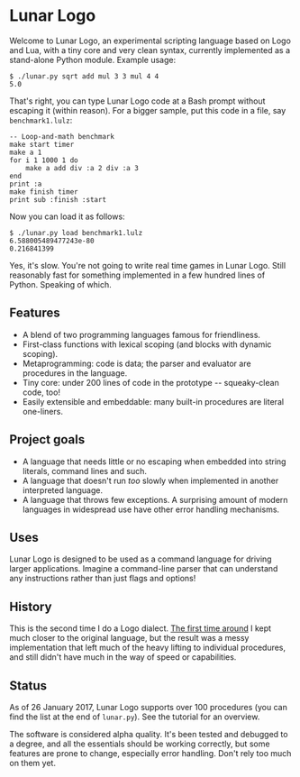 Lunar Logo
==========


Welcome to Lunar Logo, an experimental scripting language based on Logo and Lua, with a tiny core and very clean syntax, currently implemented as a stand-alone Python module. Example usage:

	$ ./lunar.py sqrt add mul 3 3 mul 4 4
	5.0

That's right, you can type Lunar Logo code at a Bash prompt without escaping it (within reason). For a bigger sample, put this code in a file, say `benchmark1.lulz`:

	-- Loop-and-math benchmark
	make start timer
	make a 1
	for i 1 1000 1 do
		make a add div :a 2 div :a 3
	end
	print :a
	make finish timer
	print sub :finish :start

Now you can load it as follows:

	$ ./lunar.py load benchmark1.lulz
	6.588005489477243e-80
	0.216841399

Yes, it's slow. You're not going to write real time games in Lunar Logo. Still reasonably fast for something implemented in a few hundred lines of Python. Speaking of which.

Features
--------

- A blend of two programming languages famous for friendliness.
- First-class functions with lexical scoping (and blocks with dynamic scoping).
- Metaprogramming: code is data; the parser and evaluator are procedures in the language.
- Tiny core: under 200 lines of code in the prototype -- squeaky-clean code, too!
- Easily extensible and embeddable: many built-in procedures are literal one-liners.

Project goals
-------------

- A language that needs little or no escaping when embedded into string literals, command lines and such.
- A language that doesn't run *too* slowly when implemented in another interpreted language.
- A language that throws few exceptions. A surprising amount of modern languages in widespread use have other error handling mechanisms.

Uses
----

Lunar Logo is designed to be used as a command language for driving larger applications. Imagine a command-line parser that can understand any instructions rather than just flags and options!

History
-------

This is the second time I do a Logo dialect. [The first time around][ll] I kept much closer to the original language, but the result was a messy implementation that left much of the heavy lifting to individual procedures, and still didn't have much in the way of speed or capabilities.

[ll]: http://felixplesoianu.github.io/little-logo/

Status
------

As of 26 January 2017, Lunar Logo supports over 100 procedures (you can find the list at the end of `lunar.py`). See the tutorial for an overview.

The software is considered alpha quality. It's been tested and debugged to a degree, and all the essentials should be working correctly, but some features are prone to change, especially error handling. Don't rely too much on them yet.
